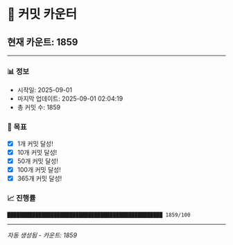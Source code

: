 # 🔢 커밋 카운터

## 현재 카운트: 1859

---

### 📊 정보
- 시작일: 2025-09-01
- 마지막 업데이트: 2025-09-01 02:04:19
- 총 커밋 수: 1859

### 🎯 목표
- [x] 1개 커밋 달성!
- [x] 10개 커밋 달성!
- [x] 50개 커밋 달성!
- [x] 100개 커밋 달성!
- [x] 365개 커밋 달성!

### 📈 진행률
```
██████████████████████████████████████████████████ 1859/100
```

---
*자동 생성됨 - 카운트: 1859*

